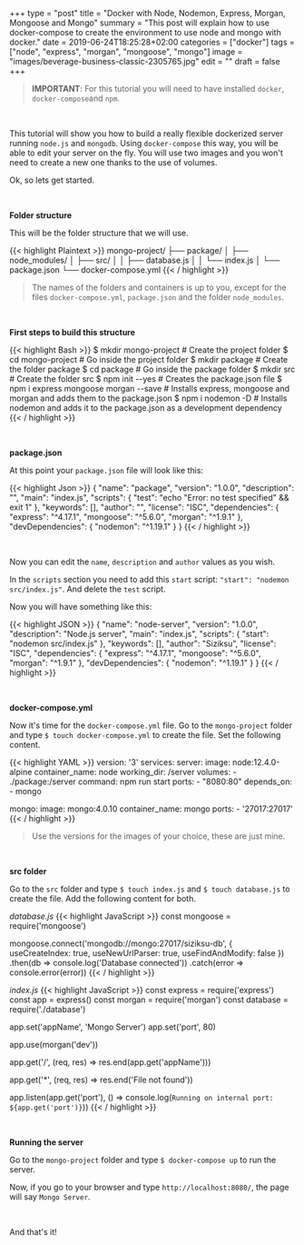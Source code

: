 +++
type = "post"
title = "Docker with Node, Nodemon, Express, Morgan, Mongoose and Mongo"
summary = "This post will explain how to use docker-compose to create the environment to use node and mongo with docker."
date = 2019-06-24T18:25:28+02:00
categories = ["docker"]
tags = ["node", "express", "morgan", "mongoose", "mongo"]
image = "images/beverage-business-classic-2305765.jpg"
edit = ""
draft = false
+++
> **IMPORTANT**: For this tutorial you will need to have installed `docker`, `docker-compose`and `npm`. 

<br />

This tutorial will show you how to build a really flexible dockerized server running `node.js` and `mongodb`. Using `docker-compose` this way, you will be able to edit your server on the fly. You will use two images and you won't need to create a new one thanks to the use of volumes.

Ok, so lets get started.

<br />

**Folder structure**

This will be the folder structure that we will use.

{{< highlight Plaintext >}}
mongo-project/
├── package/
│   ├── node_modules/
│   ├── src/
│   │   ├── database.js
│   │   └── index.js
│   └── package.json
└── docker-compose.yml
{{< / highlight >}}

> The names of the folders and containers is up to you, except for the files `docker-compose.yml`, `package.json` and the folder `node_modules`.

<br />

**First steps to build this structure**

{{< highlight Bash >}}
$ mkdir mongo-project # Create the project folder
$ cd mongo-project    # Go inside the project folder
$ mkdir package       # Create the folder package
$ cd package          # Go inside the package folder
$ mkdir src           # Create the folder src
$ npm init --yes      # Creates the package.json file
$ npm i express mongoose morgan --save # Installs express, mongoose and morgan and adds them to the package.json
$ npm i nodemon -D    # Installs nodemon and adds it to the package.json as a development dependency
{{< / highlight >}}

<br />

**package.json**

At this point your `package.json` file will look like this:

{{< highlight Json >}}
{
  "name": "package",
  "version": "1.0.0",
  "description": "",
  "main": "index.js",
  "scripts": {
    "test": "echo \"Error: no test specified\" && exit 1"
  },
  "keywords": [],
  "author": "",
  "license": "ISC",
  "dependencies": {
    "express": "^4.17.1",
    "mongoose": "^5.6.0",
    "morgan": "^1.9.1"
  },
  "devDependencies": {
    "nodemon": "^1.19.1"
  }
}
{{< / highlight >}}

<br />

Now you can edit the `name`, `description` and `author` values as you wish.

In the `scripts` section you need to add this `start` script: `"start": "nodemon src/index.js"`. And delete the `test` script.

Now you will have something like this:

{{< highlight JSON >}}
{
  "name": "node-server",
  "version": "1.0.0",
  "description": "Node.js server",
  "main": "index.js",
  "scripts": {
    "start": "nodemon src/index.js"
  },
  "keywords": [],
  "author": "Siziksu",
  "license": "ISC",
  "dependencies": {
    "express": "^4.17.1",
    "mongoose": "^5.6.0",
    "morgan": "^1.9.1"
  },
  "devDependencies": {
    "nodemon": "^1.19.1"
  }
}
{{< / highlight >}}

<br />

**docker-compose.yml**

Now it's time for the `docker-compose.yml` file. Go to the `mongo-project` folder and type `$ touch docker-compose.yml` to create the file. Set the following content.

{{< highlight YAML >}}
version: '3'
services:
  server:
    image: node:12.4.0-alpine
    container_name: node
    working_dir: /server
    volumes:
    - ./package:/server
    command: npm run start
    ports:
    - "8080:80"
    depends_on:
      - mongo
      
  mongo:
    image: mongo:4.0.10
    container_name: mongo
    ports:
      - '27017:27017'
{{< / highlight >}}

> Use the versions for the images of your choice, these are just mine.

<br />

**src folder**

Go to the `src` folder and type `$ touch index.js` and `$ touch database.js` to create the file. Add the following content for both.

*database.js*
{{< highlight JavaScript >}}
const mongoose = require('mongoose')

mongoose.connect('mongodb://mongo:27017/siziksu-db', {
    useCreateIndex: true,
    useNewUrlParser: true,
    useFindAndModify: false
})
.then(db => console.log('Database connected'))
.catch(error => console.error(error))
{{< / highlight >}}

*index.js*
{{< highlight JavaScript >}}
const express = require('express')
const app = express()
const morgan = require('morgan')
const database = require('./database')

app.set('appName', 'Mongo Server')
app.set('port', 80)

app.use(morgan('dev'))

app.get('/', (req, res) => res.end(app.get('appName')))

app.get('*', (req, res) => res.end('File not found'))

app.listen(app.get('port'), () => console.log(`Running on internal port: ${app.get('port')}`))
{{< / highlight >}}

<br />

**Running the server**

Go to the `mongo-project` folder and type `$ docker-compose up` to run the server.

Now, if you go to your browser and type `http://localhost:8080/`, the page will say `Mongo Server`.

<br />

And that's it!